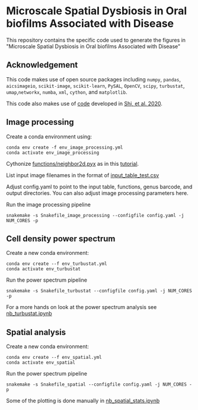# Microscale Spatial Dysbiosis in Oral biofilms Associated with Disease

This repository contains the specific code used to generate the figures in "Microscale Spatial Dysbiosis in Oral biofilms Associated with Disease"

## Acknowledgement

This code makes use of open source packages including `numpy`, `pandas`, `aicsimageio`, `scikit-image`, `scikit-learn`, `PySAL`, `OpenCV`, `scipy`, `turbustat`, `umap`,`networkx`, `numba`, `xml`, `cython`, and `matplotlib`.

This code also makes use of [code](https://github.com/proudquartz/hiprfish) developed in [Shi, et al. 2020](https://doi.org/10.1038/s41586-020-2983-4). 

## Image processing

Create a conda environment using:

```
conda env create -f env_image_processing.yml
conda activate env_image_processing
```

Cythonize [functions/neighbor2d.pyx](https://github.com/benjamingrodner/peri_implantitis_HiPRFISH_analysis/blob/main/functions/neighbor2d.pyx) as in this [tutorial](https://docs.cython.org/en/latest/src/quickstart/build.html). 

List input image filenames in the format of [input_table_test.csv](https://github.com/benjamingrodner/peri_implantitis_HiPRFISH_analysis/blob/main/input_table_test.csv)

Adjust config.yaml to point to the input table, functions, genus barcode, and output directories. You can also adjust image processing parameters here. 

Run the image processing pipeline

```
snakemake -s Snakefile_image_processing --configfile config.yaml -j NUM_CORES -p
```
## Cell density power spectrum

Create a new conda environment:

```
conda env create --f env_turbustat.yml
conda activate env_turbustat
```

Run the power spectrum pipeline

```
snakemake -s Snakefile_turbustat --configfile config.yaml -j NUM_CORES -p
```

For a more hands on look at the power spectrum analysis see [nb_turbustat.ipynb](https://github.com/benjamingrodner/peri_implantitis_HiPRFISH_analysis/blob/main/nb_turbustat.ipynb)

## Spatial analysis

Create a new conda environment:

```
conda env create --f env_spatial.yml
conda activate env_spatial
```

Run the power spectrum pipeline

```
snakemake -s Snakefile_spatial --configfile config.yaml -j NUM_CORES -p
```

Some of the plotting is done manually in [nb_spatial_stats.ipynb](https://github.com/benjamingrodner/peri_implantitis_HiPRFISH_analysis/blob/main/nb_spatial_stats.ipynb)